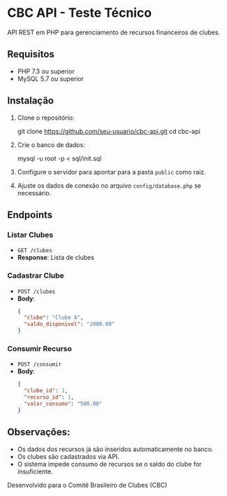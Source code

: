 # CBC API - Teste Técnico

API REST em PHP para gerenciamento de recursos financeiros de clubes.

## Requisitos

- PHP 7.3 ou superior
- MySQL 5.7 ou superior

## Instalação

1. Clone o repositório:

   git clone https://github.com/seu-usuario/cbc-api.git
   cd cbc-api

2. Crie o banco de dados:

   mysql -u root -p < sql/init.sql

3. Configure o servidor para apontar para a pasta `public` como raiz.

4. Ajuste os dados de conexão no arquivo `config/database.php` se necessário.

## Endpoints

### Listar Clubes
- `GET /clubes`
- **Response**: Lista de clubes

### Cadastrar Clube
- `POST /clubes`
- **Body**:
  ```json
  {
    "clube": "Clube A",
    "saldo_disponivel": "2000.00"
  }

### Consumir Recurso
- `POST /consumir`
- **Body**:
  ```json
  {
    "clube_id": 1,
    "recurso_id": 1,
    "valor_consumo": "500.00"
  }

## Observações:

- Os dados dos recursos já são inseridos automaticamente no banco.
- Os clubes são cadastrados via API.
- O sistema impede consumo de recursos se o saldo do clube for insuficiente.



Desenvolvido para o Comitê Brasileiro de Clubes (CBC)